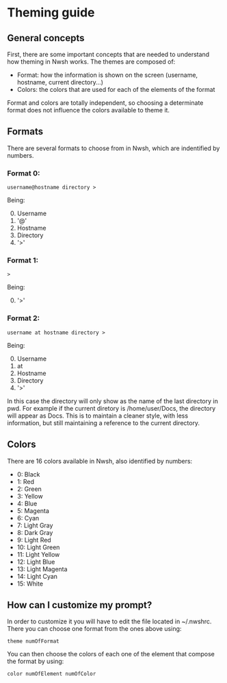 # Theming guide

## General concepts
First, there are some important concepts that are needed to understand how theming in Nwsh works. The themes are composed of:
* Format: how the information is shown on the screen (username, hostname, current directory...)
* Colors: the colors that are used for each of the elements of the format

Format and colors are totally independent, so choosing a determinate format does not influence the colors available to theme it.

## Formats
There are several formats to choose from in Nwsh, which are indentified by numbers.
### Format 0:
`username@hostname directory >`

Being:

0. Username
1. '@'
2. Hostname
3. Directory
4. '>'

### Format 1:
`>`

Being:

0. '>'

### Format 2:
`username at hostname directory >`

Being:

0. Username
1. at
2. Hostname
3. Directory
4. '>'

In this case the directory will only show as the name of the last directory in pwd. For example if the current diretory is /home/user/Docs, the directory will appear as Docs. This is to maintain a cleaner style, with less information, but still maintaining a reference to the current directory.

## Colors
There are 16 colors available in Nwsh, also identified by numbers:
 * 0: Black
 * 1: Red
 * 2: Green
 * 3: Yellow
 * 4: Blue
 * 5: Magenta
 * 6: Cyan
 * 7: Light Gray
 * 8: Dark Gray
 * 9: Light Red
 * 10: Light Green
 * 11: Light Yellow
 * 12: Light Blue
 * 13: Light Magenta
 * 14: Light Cyan
 * 15: White

## How can I customize my prompt?
In order to customize it you will have to edit the file located in ~/.nwshrc. There you can choose one format from the ones above using:

`theme numOfFormat`

You can then choose the colors of each one of the element that compose the format by using:

`color numOfElement numOfColor`
